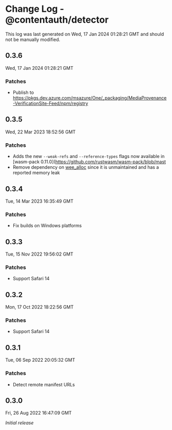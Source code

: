 # Change Log - @contentauth/detector

This log was last generated on Wed, 17 Jan 2024 01:28:21 GMT and should not be manually modified.

## 0.3.6
Wed, 17 Jan 2024 01:28:21 GMT

### Patches

- Publish to https://pkgs.dev.azure.com/msazure/One/_packaging/MediaProvenance-VerificationSite-Feed/npm/registry

## 0.3.5
Wed, 22 Mar 2023 18:52:56 GMT

### Patches

- Adds the new `--weak-refs` and `--reference-types` flags now available in [wasm-pack 0.11.0](https://github.com/rustwasm/wasm-pack/blob/mast
- Remove dependency on [wee_alloc](https://github.com/rustwasm/wee_alloc) since it is unmaintained and has a reported memory leak

## 0.3.4
Tue, 14 Mar 2023 16:35:49 GMT

### Patches

- Fix builds on Windows platforms

## 0.3.3
Tue, 15 Nov 2022 19:56:02 GMT

### Patches

- Support Safari 14

## 0.3.2
Mon, 17 Oct 2022 18:22:56 GMT

### Patches

- Support Safari 14

## 0.3.1
Tue, 06 Sep 2022 20:05:32 GMT

### Patches

- Detect remote manifest URLs

## 0.3.0
Fri, 26 Aug 2022 16:47:09 GMT

_Initial release_

